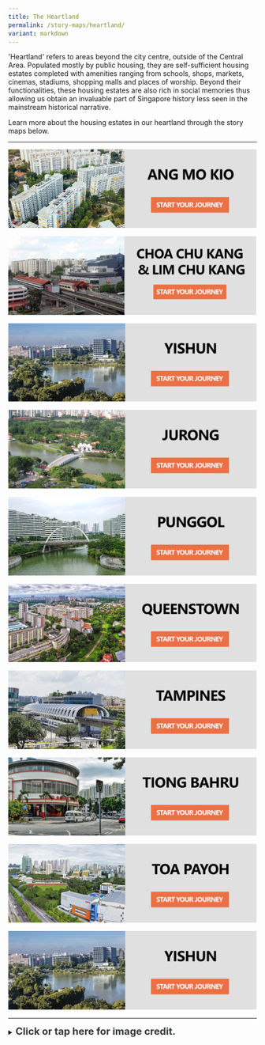 ```yaml
---
title: The Heartland
permalink: /story-maps/heartland/
variant: markdown
---
```

'Heartland' refers to areas beyond the city centre, outside of the Central Area. Populated mostly by public housing, they are self-sufficient housing estates completed with amenities ranging from schools, shops, markets, cinemas, stadiums, shopping malls and places of worship. Beyond their functionalities, these housing estates are also rich in social memories thus allowing us obtain an invaluable part of Singapore history less seen in the mainstream historical narrative.

Learn more about the housing estates in our heartland through the story maps below.

--------

[![Alt text for image on Isomer site](/images/storymap-image-ang-mo-kio.jpg)](/resource-room/story-maps/ang-mo-kio)

[![Alt text for image on Isomer site](/images/storymap-image-cck-lck-1.png)](/resource-room/story-maps/choa-chu-kang-lim-chu-kang)

[![Sembawang Naval Base Story Map](/images/storymap-image-yishun.jpg)](/resource-room/story-maps/yishun)

[![Alt text for image on Isomer site](/images/storymap-image-jurong.jpg)](/resource-room/story-maps/jurong)

[![Punggol Story Map](/images/storymap-image-punggol.png)](/resource-room/story-maps/punggol) 

[![Queenstown Story Map](/images/storymap-image-queenstown.png)](/resource-room/story-maps/queenstown)

[![Tampines Story Map](/images/storymap-image-tampines.jpg)](/resource-room/story-maps/tampines)

[![Tiong Bahru Story Map](/images/storymap-image-tiong-bahru-1.png)](/resource-room/story-maps/tiong-bahru)

[![Toa Payoh Story Map](/images/storymap-image-toa-payoh.png)](/resource-room/story-maps/toa-payoh)

[![Yishun Story Map](/images/storymap-image-yishun.jpg)](/resource-room/story-maps/yishun)

_______

<details>
<summary><span style="font-weight: 700; font-size: 20px; font-style: normal; color:#353839">Click or tap here for image credit.</span></summary>
<br>	
<span style="font-weight: 400; font-size: 20px; font-style: normal; color:#778899">1. Ang Mo Kio photo by Chuttersnap [CC BY-4.0]
<br>2. Choa Chu Kang MRT Station photo by zhenkang [CC BY-SA 3.0]
<br>3. Jurong photo by Groyn88 [CC BY-SA 3.0]
<br>4. Punggol photo by Deoma12 [CC BY-SA 4.0]
<br>5. Queenstown photo by Chen Siyuan [CC BY-SA 4.0]
<br>6. Tampines photo by Zhenkang [CC BY-SA 4.0]
<br>7. Tiong Bahru photo by Choo Yut Shing via Flickr
<br>8. Toa Payoh photo by Bob T [CC BY-SA 4.0]
<br>9. Yishun photo by KTPH [CC BY-SA 4.0]
</span>
	
</details>